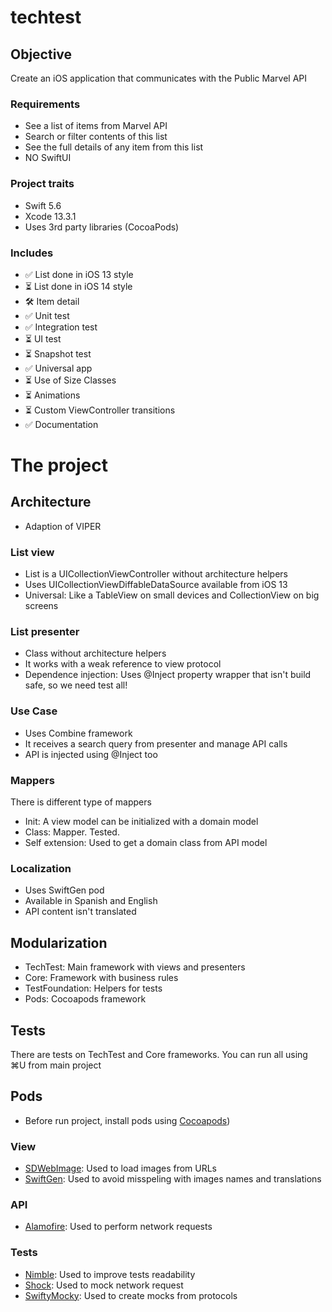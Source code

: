 # techtest

## Objective

Create an iOS application that communicates with the Public Marvel API

### Requirements
- See a list of items from Marvel API
- Search or filter contents of this list
- See the full details of any item from this list
- NO SwiftUI

### Project traits
- Swift 5.6
- Xcode 13.3.1
- Uses 3rd party libraries (CocoaPods)

### Includes
- ✅ List done in iOS 13 style
- ⏳ List done in iOS 14 style
- 🛠 Item detail
- ✅ Unit test
- ✅ Integration test
- ⏳ UI test
- ⏳ Snapshot test
- ✅ Universal app
- ⏳ Use of Size Classes
- ⏳ Animations
- ⏳ Custom ViewController transitions
- ✅ Documentation

# The project

## Architecture

- Adaption of VIPER

### List view

- List is a UICollectionViewController without architecture helpers
- Uses UICollectionViewDiffableDataSource available from iOS 13
- Universal: Like a TableView on small devices and CollectionView on big screens

### List presenter

- Class without architecture helpers
- It works with a weak reference to view protocol
- Dependence injection: Uses @Inject property wrapper that isn't build safe, so we need test all!

### Use Case
- Uses Combine framework
- It receives a search query from presenter and manage API calls
- API is injected using @Inject too
 
### Mappers
There is different type of mappers
- Init: A view model can be initialized with a domain model
- Class: Mapper. Tested.
- Self extension: Used to get a domain class from API model

### Localization
- Uses SwiftGen pod
- Available in Spanish and English
- API content isn't translated

## Modularization

- TechTest: Main framework with views and presenters
- Core: Framework with business rules
- TestFoundation: Helpers for tests
- Pods: Cocoapods framework

## Tests

There are tests on TechTest and Core frameworks. You can run all using ⌘U from main project

## Pods

- Before run project, install pods using [Cocoapods](https://cocoapods.org/))

### View
- [SDWebImage](https://github.com/SDWebImage/SDWebImage): Used to load images from URLs
- [SwiftGen](https://github.com/SwiftGen/SwiftGen): Used to avoid misspeling with images names and translations

### API
- [Alamofire](https://github.com/Alamofire/Alamofire): Used to perform network requests

### Tests
- [Nimble](https://github.com/Quick/Nimble): Used to improve tests readability
- [Shock](https://github.com/justeat/Shock): Used to mock network request
- [SwiftyMocky](https://github.com/MakeAWishFoundation/SwiftyMocky): Used to create mocks from protocols
